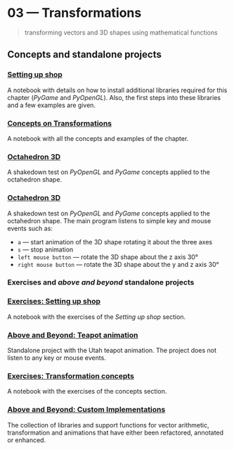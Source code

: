 # 03 &mdash; Transformations
> transforming vectors and 3D shapes using mathematical functions

## Concepts and standalone projects

### [Setting up shop](./00-setting-up-shop-notebook)
A notebook with details on how to install additional libraries required for this chapter (*PyGame* and *PyOpenGL*). Also, the first steps into these libraries and a few examples are given.

### [Concepts on Transformations](./01-transformation-concepts-notebook)
A notebook with all the concepts and examples of the chapter.

### [Octahedron 3D](./02-octahedron-3d)
A shakedown test on *PyOpenGL* and *PyGame* concepts applied to the octahedron shape.

### [Octahedron 3D](./02-octahedron-3d)
A shakedown test on *PyOpenGL* and *PyGame* concepts applied to the octahedron shape.
The main program listens to simple key and mouse events such as:
+ `a` &mdash; start animation of the 3D shape rotating it about the three axes
+ `s` &mdash; stop animation
+ `left mouse button` &mdash; rotate the 3D shape about the z axis 30°
+ `right mouse button` &mdash; rotate the 3D shape about the y and z axis 30°

### Exercises and *above and beyond* standalone projects

### [Exercises: Setting up shop](./e00-setting-up-shop-exercises)
A notebook with the exercises of the *Setting up shop* section.

### [Above and Beyond: Teapot animation](./e01-teapot-animated-perspective)
Standalone project with the Utah teapot animation. The project does not listen to any key or mouse events.

### [Exercises: Transformation concepts](./e02-transformation-exercises-notebook)
A notebook with the exercises of the concepts section.

### [Above and Beyond: Custom Implementations](./e03-my-implementation)
The collection of libraries and support functions for vector arithmetic, transformation and animations that have either been refactored, annotated or enhanced.
